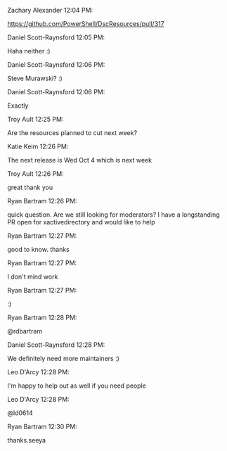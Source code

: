 Zachary Alexander 12:04 PM: 

https://github.com/PowerShell/DscResources/pull/317 

Daniel Scott-Raynsford 12:05 PM: 

Haha neither :)

Daniel Scott-Raynsford 12:06 PM: 

Steve Murawski? :)

Daniel Scott-Raynsford 12:06 PM: 

Exactly 

Troy Ault 12:25 PM: 

Are the resources planned to cut next week?

Katie Keim 12:26 PM: 

The next release is Wed Oct 4 which is next week

Troy Ault 12:26 PM: 

great thank you

Ryan Bartram 12:26 PM: 

quick question. Are we still looking for moderators? I have a longstanding PR open for xactivedirectory and would like to help

Ryan Bartram 12:27 PM: 

good to know. thanks

Ryan Bartram 12:27 PM: 

I don't mind work

Ryan Bartram 12:27 PM: 

:)

Ryan Bartram 12:28 PM: 

@rdbartram

Daniel Scott-Raynsford 12:28 PM: 

We definitely need more maintainers :)

Leo D'Arcy 12:28 PM: 

I'm happy to help out as well if you need people

Leo D'Arcy 12:28 PM: 

@ld0614

Ryan Bartram 12:30 PM: 

thanks.seeya

